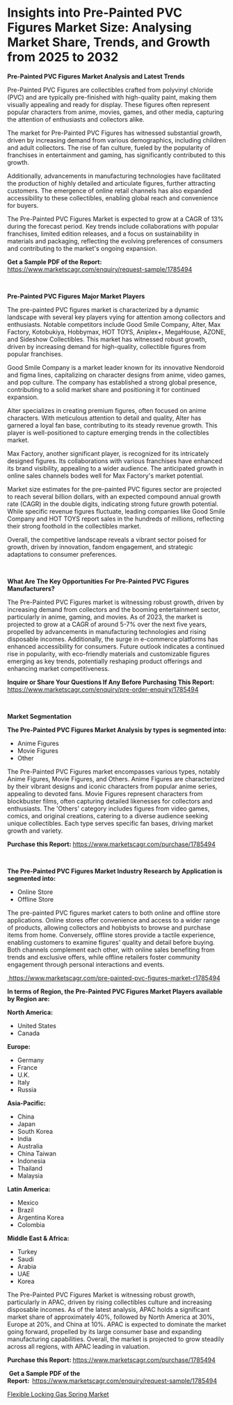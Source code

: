 <p><h1>Insights into Pre-Painted PVC Figures Market Size: Analysing Market Share, Trends, and Growth from 2025 to 2032</h1></p><p><strong>Pre-Painted PVC Figures Market Analysis and Latest Trends</strong></p>
<p><p>Pre-Painted PVC Figures are collectibles crafted from polyvinyl chloride (PVC) and are typically pre-finished with high-quality paint, making them visually appealing and ready for display. These figures often represent popular characters from anime, movies, games, and other media, capturing the attention of enthusiasts and collectors alike. </p><p>The market for Pre-Painted PVC Figures has witnessed substantial growth, driven by increasing demand from various demographics, including children and adult collectors. The rise of fan culture, fueled by the popularity of franchises in entertainment and gaming, has significantly contributed to this growth. </p><p>Additionally, advancements in manufacturing technologies have facilitated the production of highly detailed and articulate figures, further attracting customers. The emergence of online retail channels has also expanded accessibility to these collectibles, enabling global reach and convenience for buyers. </p><p>The Pre-Painted PVC Figures Market is expected to grow at a CAGR of 13% during the forecast period. Key trends include collaborations with popular franchises, limited edition releases, and a focus on sustainability in materials and packaging, reflecting the evolving preferences of consumers and contributing to the market's ongoing expansion.</p></p>
<p><strong>Get a Sample PDF of the Report:&nbsp;</strong> <a href="https://www.marketscagr.com/enquiry/request-sample/1785494?utm_campaign=2465&utm_medium=2&utm_source=Github&utm_content=ia&utm_term=25032025&utm_id=pre-painted-pvc-figures">https://www.marketscagr.com/enquiry/request-sample/1785494</a></p>
<p>&nbsp;</p>
<p><strong>Pre-Painted PVC Figures Major Market Players</strong></p>
<p><p>The pre-painted PVC figures market is characterized by a dynamic landscape with several key players vying for attention among collectors and enthusiasts. Notable competitors include Good Smile Company, Alter, Max Factory, Kotobukiya, Hobbymax, HOT TOYS, Aniplex+, MegaHouse, AZONE, and Sideshow Collectibles. This market has witnessed robust growth, driven by increasing demand for high-quality, collectible figures from popular franchises.</p><p>Good Smile Company is a market leader known for its innovative Nendoroid and figma lines, capitalizing on character designs from anime, video games, and pop culture. The company has established a strong global presence, contributing to a solid market share and positioning it for continued expansion.</p><p>Alter specializes in creating premium figures, often focused on anime characters. With meticulous attention to detail and quality, Alter has garnered a loyal fan base, contributing to its steady revenue growth. This player is well-positioned to capture emerging trends in the collectibles market.</p><p>Max Factory, another significant player, is recognized for its intricately designed figures. Its collaborations with various franchises have enhanced its brand visibility, appealing to a wider audience. The anticipated growth in online sales channels bodes well for Max Factory's market potential.</p><p>Market size estimates for the pre-painted PVC figures sector are projected to reach several billion dollars, with an expected compound annual growth rate (CAGR) in the double digits, indicating strong future growth potential. While specific revenue figures fluctuate, leading companies like Good Smile Company and HOT TOYS report sales in the hundreds of millions, reflecting their strong foothold in the collectibles market. </p><p>Overall, the competitive landscape reveals a vibrant sector poised for growth, driven by innovation, fandom engagement, and strategic adaptations to consumer preferences.</p></p>
<p>&nbsp;</p>
<p><strong>What Are The Key Opportunities For Pre-Painted PVC Figures Manufacturers?</strong></p>
<p><p>The Pre-Painted PVC Figures market is witnessing robust growth, driven by increasing demand from collectors and the booming entertainment sector, particularly in anime, gaming, and movies. As of 2023, the market is projected to grow at a CAGR of around 5-7% over the next five years, propelled by advancements in manufacturing technologies and rising disposable incomes. Additionally, the surge in e-commerce platforms has enhanced accessibility for consumers. Future outlook indicates a continued rise in popularity, with eco-friendly materials and customizable figures emerging as key trends, potentially reshaping product offerings and enhancing market competitiveness.</p></p>
<p><strong>Inquire or Share Your Questions If Any Before Purchasing This Report:</strong> <a href="https://www.marketscagr.com/enquiry/pre-order-enquiry/1785494?utm_campaign=2465&utm_medium=2&utm_source=Github&utm_content=ia&utm_term=25032025&utm_id=pre-painted-pvc-figures">https://www.marketscagr.com/enquiry/pre-order-enquiry/1785494</a></p>
<p>&nbsp;</p>
<p><strong>Market Segmentation</strong></p>
<p><strong>The Pre-Painted PVC Figures Market Analysis by types is segmented into:</strong></p>
<p><ul><li>Anime Figures</li><li>Movie Figures</li><li>Other</li></ul></p>
<p><p>The Pre-Painted PVC Figures market encompasses various types, notably Anime Figures, Movie Figures, and Others. Anime Figures are characterized by their vibrant designs and iconic characters from popular anime series, appealing to devoted fans. Movie Figures represent characters from blockbuster films, often capturing detailed likenesses for collectors and enthusiasts. The 'Others' category includes figures from video games, comics, and original creations, catering to a diverse audience seeking unique collectibles. Each type serves specific fan bases, driving market growth and variety.</p></p>
<p><strong>Purchase this Report:&nbsp;</strong><a href="https://www.marketscagr.com/purchase/1785494?utm_campaign=2465&utm_medium=2&utm_source=Github&utm_content=ia&utm_term=25032025&utm_id=pre-painted-pvc-figures">https://www.marketscagr.com/purchase/1785494</a></p>
<p>&nbsp;</p>
<p><strong>The Pre-Painted PVC Figures Market Industry Research by Application is segmented into:</strong></p>
<p><ul><li>Online Store</li><li>Offline Store</li></ul></p>
<p><p>The pre-painted PVC figures market caters to both online and offline store applications. Online stores offer convenience and access to a wider range of products, allowing collectors and hobbyists to browse and purchase items from home. Conversely, offline stores provide a tactile experience, enabling customers to examine figures' quality and detail before buying. Both channels complement each other, with online sales benefiting from trends and exclusive offers, while offline retailers foster community engagement through personal interactions and events.</p></p>
<p><a href="https://www.marketscagr.com/pre-painted-pvc-figures-market-r1785494?utm_campaign=2465&utm_medium=2&utm_source=Github&utm_content=ia&utm_term=25032025&utm_id=pre-painted-pvc-figures">&nbsp;https://www.marketscagr.com/pre-painted-pvc-figures-market-r1785494</a></p>
<p><strong>In terms of Region, the Pre-Painted PVC Figures Market Players available by Region are:</strong></p>
<p>
    <p> <strong> North America: </strong>
        <ul>
            <li>United States</li>
            <li>Canada</li>
        </ul>
        </p> 
    <p> <strong> Europe: </strong>
        <ul>
            <li>Germany</li>
            <li>France</li>
            <li>U.K.</li>
            <li>Italy</li>
            <li>Russia</li>
        </ul>
        </p> 
    <p> <strong> Asia-Pacific: </strong>
        <ul>
            <li>China</li>
            <li>Japan</li>
            <li>South Korea</li>
            <li>India</li>
            <li>Australia</li>
            <li>China Taiwan</li>
            <li>Indonesia</li>
            <li>Thailand</li>
            <li>Malaysia</li>
        </ul>
        </p> 
    <p> <strong> Latin America: </strong>
        <ul>
            <li>Mexico</li>
            <li>Brazil</li>
            <li>Argentina Korea</li>
            <li>Colombia</li>
        </ul>
        </p> 
    <p> <strong> Middle East & Africa: </strong>
        <ul>
            <li>Turkey</li>
            <li>Saudi</li>
            <li>Arabia</li>
            <li>UAE</li>
            <li>Korea</li>
        </ul>
    </p>
    </p>
<p><p>The Pre-Painted PVC Figures Market is witnessing robust growth, particularly in APAC, driven by rising collectibles culture and increasing disposable incomes. As of the latest analysis, APAC holds a significant market share of approximately 40%, followed by North America at 30%, Europe at 20%, and China at 10%. APAC is expected to dominate the market going forward, propelled by its large consumer base and expanding manufacturing capabilities. Overall, the market is projected to grow steadily across all regions, with APAC leading in valuation.</p></p>
<p><strong>Purchase this Report: </strong><a href="https://www.marketscagr.com/purchase/1785494?utm_campaign=2465&utm_medium=2&utm_source=Github&utm_content=ia&utm_term=25032025&utm_id=pre-painted-pvc-figures">https://www.marketscagr.com/purchase/1785494</a></p>
<p>&nbsp;<strong>Get a Sample PDF of the Report:&nbsp;&nbsp;</strong><a href="https://www.marketscagr.com/enquiry/request-sample/1785494?utm_campaign=2465&utm_medium=2&utm_source=Github&utm_content=ia&utm_term=25032025&utm_id=pre-painted-pvc-figures">https://www.marketscagr.com/enquiry/request-sample/1785494</a></p>
<p><strong></strong></p>
<p><p><a href="https://github.com/sherikacas30/Market-Research-Report-List-1/blob/main/flexible-locking-gas-spring-market.md?utm_campaign=2465&utm_medium=2&utm_source=Github&utm_content=ia&utm_term=25032025&utm_id=pre-painted-pvc-figures">Flexible Locking Gas Spring Market</a></p></p>